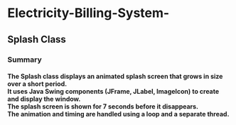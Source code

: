 # Electricity-Billing-System-

<h2>Splash Class</h2>
<h3>Summary</h3>
<h4>
The Splash class displays an animated splash screen that grows in size over a short period.<br>
It uses Java Swing components (JFrame, JLabel, ImageIcon) to create and display the window.<br>
The splash screen is shown for 7 seconds before it disappears.<br>
The animation and timing are handled using a loop and a separate thread.<br>
</h4>
